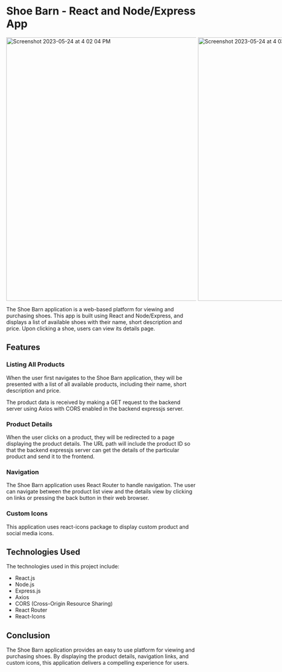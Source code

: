 # Shoe Barn - React and Node/Express App

<div style="display: flex; gap:5px">
 <img width="700" alt="Screenshot 2023-05-24 at 4 02 04 PM" src="https://github.com/thafsi-pv/Shoe-Barn/assets/22377348/75570eb9-249f-457f-9ec0-f5f6dd83b879"><img width="700" alt="Screenshot 2023-05-24 at 4 03 30 PM" src="https://github.com/thafsi-pv/Shoe-Barn/assets/22377348/db09286f-1b50-4ab8-9129-d8f1a162cb74">
  </div>






The Shoe Barn application is a web-based platform for viewing and purchasing shoes. This app is built using React and Node/Express, and displays a list of available shoes with their name, short description and price. Upon clicking a shoe, users can view its details page.

## Features

### Listing All Products

When the user first navigates to the Shoe Barn application, they will be presented with a list of all available products, including their name, short description and price. 

The product data is received by making a GET request to the backend server using Axios with CORS enabled in the backend expressjs server.

### Product Details

When the user clicks on a product, they will be redirected to a page displaying the product details. The URL path will include the product ID so that the backend expressjs server can get the details of the particular product and send it to the frontend.

### Navigation

The Shoe Barn application uses React Router to handle navigation. The user can navigate between the product list view and the details view by clicking on links or pressing the back button in their web browser.

### Custom Icons

This application uses react-icons package to display custom product and social media icons.

## Technologies Used

The technologies used in this project include:

- React.js
- Node.js
- Express.js
- Axios
- CORS (Cross-Origin Resource Sharing)
- React Router
- React-Icons

## Conclusion

The Shoe Barn application provides an easy to use platform for viewing and purchasing shoes. By displaying the product details, navigation links, and custom icons, this application delivers a compelling experience for users.

